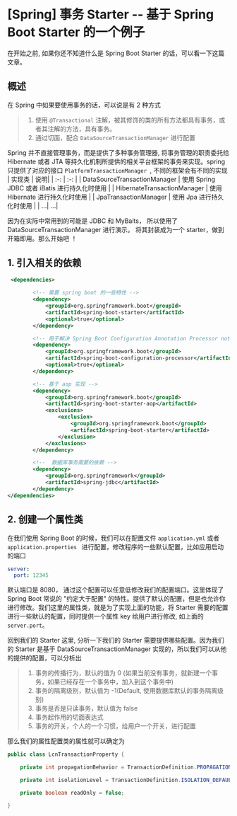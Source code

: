 # [Spring] 事务 Starter -- 基于 Spring Boot Starter 的一个例子
在开始之前, 如果你还不知道什么是 Spring Boot Starter 的话，可以看一下这篇文章。

## 概述
在 Spring 中如果要使用事务的话，可以说是有 2 种方式
>1.  使用 `@Transactional` 注解，被其修饰的类的所有方法都具有事务，或者其注解的方法，具有事务。
>2. 通过切面，配合 `DataSourceTransactionManager` 进行配置

Spring 并不直接管理事务，而是提供了多种事务管理器, 将事务管理的职责委托给 Hibernate 或者 JTA 等持久化机制所提供的相关平台框架的事务来实现。spring 只提供了对应的接口 `PlatformTransactionManager `, 不同的框架会有不同的实现
| 实现类 | 说明|
| :-: | :-: |
| DataSourceTransactionManager | 使用 Spring JDBC 或者 iBatis 进行持久化时使用 |
| HibernateTransactionManager | 使用 Hibernate 进行持久化时使用 |
| JpaTransactionManager  | 使用 Jpa 进行持久化时使用  |
| ...| ...|

因为在实际中常用到的可能是 JDBC 和 MyBaits， 所以使用了 DataSourceTransactionManager 进行演示。
将其封装成为一个 starter，做到开箱即用。那么开始吧 ！

## 1.  引入相关的依赖
```xml
 <dependencies>
 
        <!-- 需要 spring boot 的一些特性 -->
        <dependency>
            <groupId>org.springframework.boot</groupId>
            <artifactId>spring-boot-starter</artifactId>
            <optional>true</optional>
        </dependency>

		<!-- 用于解决 Spring Boot Configuration Annotation Processor not found in classpath 这个提示 -->
        <dependency>
            <groupId>org.springframework.boot</groupId>
            <artifactId>spring-boot-configuration-processor</artifactId>
            <optional>true</optional>
        </dependency>

        <!-- 基于 aop 实现 -->
        <dependency>
            <groupId>org.springframework.boot</groupId>
            <artifactId>spring-boot-starter-aop</artifactId>
            <exclusions>
                <exclusion>
                    <groupId>org.springframework.boot</groupId>
                    <artifactId>spring-boot-starter</artifactId>
                </exclusion>
            </exclusions>
        </dependency>

        <!--  数据库事务需要的依赖 -->
        <dependency>
            <groupId>org.springframework</groupId>
            <artifactId>spring-jdbc</artifactId>
        </dependency>
</dependencies>
```

## 2. 创建一个属性类
在我们使用 Spring Boot 的时候，我们可以在配置文件 `application.yml` 或者 `application.properties ` 进行配置，修改程序的一些默认配置，比如应用启动的端口
```yml
server:
  port: 12345
```
默认端口是 8080， 通过这个配置可以任意低修改我们的配置端口。这里体现了 Spring Boot 常说的 "约定大于配置" 的特性。提供了默认的配置，但是也允许你进行修改。我们这里的属性类，就是为了实现上面的功能，将 Starter 需要的配置进行一些默认的配置，同时提供一个属性 key 给用户进行修改, 如上面的 `server.port`。 

回到我们的 Starter 这里, 分析一下我们的 Starter 需要提供哪些配置。因为我们的 Starter 是基于 DataSourceTransactionManager 实现的，所以我们可以从他的提供的配置，可以分析出
>1. 事务的传播行为，默认的值为 0 (如果当前没有事务，就新建一个事务，如果已经存在一个事务中，加入到这个事务中)
>2. 事务的隔离级别，默认值为 -1(Default, 使用数据库默认的事务隔离级别)
>3. 事务是否是只读事务，默认值为 false
>4. 事务起作用的切面表达式
>5. 事务的开关，个人的一个习惯，给用户一个开关，进行配置

那么我们的属性配置类的属性就可以确定为
```java
public class LcnTransactionProperty {

	private int propagationBehavior = TransactionDefinition.PROPAGATION_REQUIRED;

	private int isolationLevel = TransactionDefinition.ISOLATION_DEFAULT;

	private boolean readOnly = false;

}
```